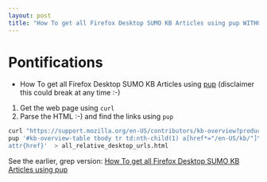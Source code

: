 ```yaml
---
layout: post
title: "How To get all Firefox Desktop SUMO KB Articles using pup WITHOTU using grep" 
---
```


# Pontifications

* How To get all Firefox Desktop SUMO KB Articles using [pup](http://rolandtanglao.com/2020/02/16/p2-pup-for-html-like-jq-for-json/) (disclaimer this could break at any time :-)

1. Get the web page using `curl`
2. Parse the HTML :-) and find the links using `pup` 

```bash
curl "https://support.mozilla.org/en-US/contributors/kb-overview?product=firefox" |\
pup '#kb-overview-table tbody tr td:nth-child(1) a[href*="/en-US/kb/"]\
attr{href}'  > all_relative_desktop_urls.html
```

See the earlier, grep version: [How To get all Firefox Desktop SUMO KB Articles using pup](http://rolandtanglao.com/2020/05/14/p1-how-to-get-all-firefox-desktop-urls-using-pup/)

